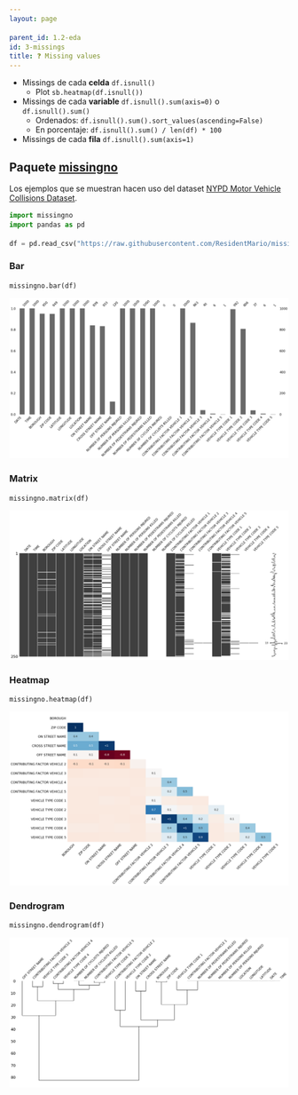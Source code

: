 ```yaml
---
layout: page

parent_id: 1.2-eda
id: 3-missings
title: ❓ Missing values
---
```



- Missings de cada **celda** `df.isnull()`
  - Plot `sb.heatmap(df.isnull())`
- Missings de cada **variable** `df.isnull().sum(axis=0)` o `df.isnull().sum()`
  - Ordenados: `df.isnull().sum().sort_values(ascending=False)`
  - En porcentaje: `df.isnull().sum() / len(df) * 100`
- Missings de cada **fila** `df.isnull().sum(axis=1)`



## Paquete [missingno](https://github.com/ResidentMario/missingno)

Los ejemplos que se muestran hacen uso del dataset [NYPD Motor Vehicle Collisions Dataset](https://data.cityofnewyork.us/Public-Safety/NYPD-Motor-Vehicle-Collisions/h9gi-nx95).


```python
import missingno
import pandas as pd

df = pd.read_csv("https://raw.githubusercontent.com/ResidentMario/missingno-data/master/nyc_collision_factors.csv")
```


### Bar

```python
missingno.bar(df)
```

![](img/bar.png)


### Matrix

```python
missingno.matrix(df)
```

![](img/matrix.png)


### Heatmap

```python
missingno.heatmap(df)
```

![](img/heatmap.png)


### Dendrogram

```python
missingno.dendrogram(df)
```

![](img/dendogram.png)
